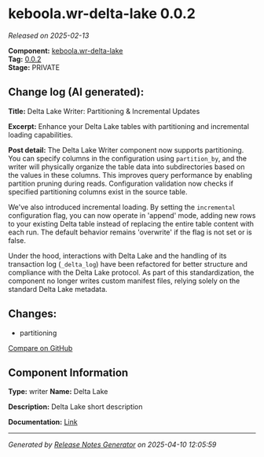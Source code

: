#  keboola.wr-delta-lake 0.0.2

_Released on 2025-02-13_

**Component:** [keboola.wr-delta-lake](https://github.com/keboola/component-delta-lake)  
**Tag:** [0.0.2](https://github.com/keboola/component-delta-lake/releases/tag/0.0.2)  
**Stage:** PRIVATE


## Change log (AI generated):
**Title:** Delta Lake Writer: Partitioning & Incremental Updates

**Excerpt:** Enhance your Delta Lake tables with partitioning and incremental loading capabilities.

**Post detail:**
The Delta Lake Writer component now supports partitioning. You can specify columns in the configuration using `partition_by`, and the writer will physically organize the table data into subdirectories based on the values in these columns. This improves query performance by enabling partition pruning during reads. Configuration validation now checks if specified partitioning columns exist in the source table.

We've also introduced incremental loading. By setting the `incremental` configuration flag, you can now operate in 'append' mode, adding new rows to your existing Delta table instead of replacing the entire table content with each run. The default behavior remains 'overwrite' if the flag is not set or is false.

Under the hood, interactions with Delta Lake and the handling of its transaction log (`_delta_log`) have been refactored for better structure and compliance with the Delta Lake protocol. As part of this standardization, the component no longer writes custom manifest files, relying solely on the standard Delta Lake metadata.



## Changes:



- partitioning 



[Compare on GitHub](https://github.com/keboola/component-delta-lake/compare/0.0.1...0.0.2)



## Component Information
**Type:** writer
**Name:** Delta Lake

**Description:** Delta Lake short description


**Documentation:** [Link](https://github.com/keboola/component-delta-lake.git/blob/master/README.md)



---
_Generated by [Release Notes Generator](https://github.com/keboola/release-notes-generator)
on 2025-04-10 12:05:59_